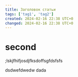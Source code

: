 ```yaml
---
title: Заголовок статьи
tags: ['tag1', 'tag2']
created: 2024-02-16 22:38 UTC+0
changed: 2024-02-16 22:38 UTC+0
---
```

# second
;lskjfhifjosdjfksdoffsgfdsfsfs


dsdwefdwedw
dada
